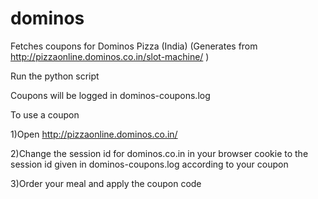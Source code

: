 dominos
=======

Fetches coupons for Dominos Pizza (India)
(Generates from http://pizzaonline.dominos.co.in/slot-machine/ )

Run the python script

Coupons will be logged in dominos-coupons.log

To use a coupon

1)Open http://pizzaonline.dominos.co.in/

2)Change the session id for dominos.co.in in your browser cookie to the session id given in dominos-coupons.log according to your coupon 

3)Order your meal and apply the coupon code
